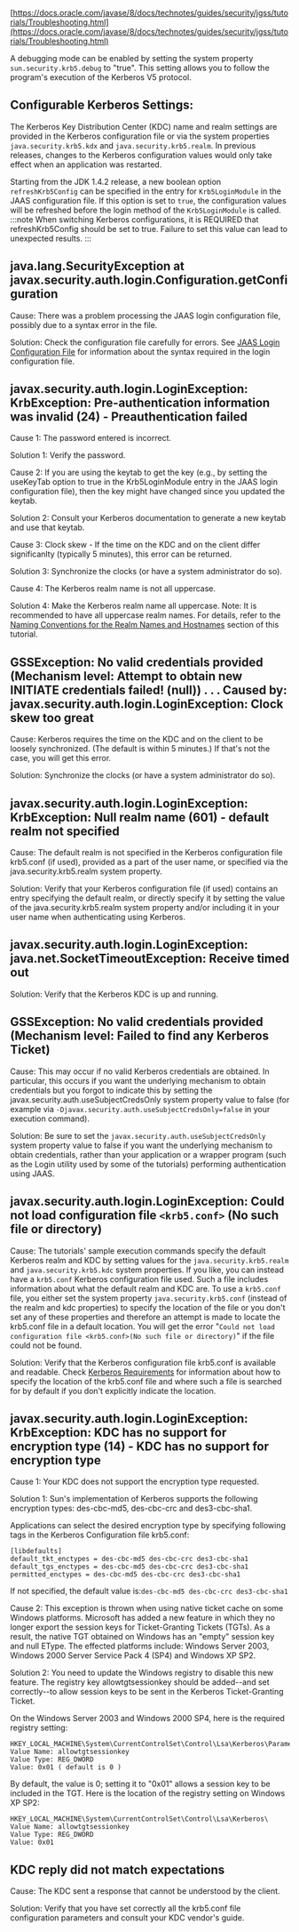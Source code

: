 [https://docs.oracle.com/javase/8/docs/technotes/guides/security/jgss/tutorials/Troubleshooting.html](https://docs.oracle.com/javase/8/docs/technotes/guides/security/jgss/tutorials/Troubleshooting.html)

A debugging mode can be enabled by setting the system property `sun.security.krb5.debug` to "true". This setting allows you to follow the program's execution of the Kerberos V5 protocol.

## Configurable Kerberos Settings:

The Kerberos Key Distribution Center (KDC) name and realm settings are provided in the Kerberos configuration file or via the system properties `java.security.krb5.kdx` and `java.security.krb5.realm`. In previous releases, changes to the Kerberos configuration values would only take effect when an application was restarted.

Starting from the JDK 1.4.2 release, a new boolean option `refreshKrb5Config` can be specified in the entry for `Krb5LoginModule` in the JAAS configuration file. If this option is set to `true`, the configuration values will be refreshed before the login method of the `Krb5LoginModule` is called.
:::note
When switching Kerberos configurations, it is REQUIRED that refreshKrb5Config should be set to true. Failure to set this value can lead to unexpected results.
:::

## java.lang.SecurityException at javax.security.auth.login.Configuration.getConfiguration

Cause: There was a problem processing the JAAS login configuration file, possibly due to a syntax error in the file.

Solution: Check the configuration file carefully for errors. See [JAAS Login Configuration File](https://docs.oracle.com/javase/8/docs/technotes/guides/security/jgss/tutorials/LoginConfigFile.html) for information about the syntax required in the login configuration file.

## javax.security.auth.login.LoginException: KrbException: Pre-authentication information was invalid (24) - Preauthentication failed

Cause 1: The password entered is incorrect.

Solution 1: Verify the password.

Cause 2: If you are using the keytab to get the key (e.g., by setting the useKeyTab option to true in the Krb5LoginModule entry in the JAAS login configuration file), then the key might have changed since you updated the keytab.

Solution 2: Consult your Kerberos documentation to generate a new keytab and use that keytab.

Cause 3: Clock skew - If the time on the KDC and on the client differ significanlty (typically 5 minutes), this error can be returned.

Solution 3: Synchronize the clocks (or have a system administrator do so).

Cause 4: The Kerberos realm name is not all uppercase.

Solution 4: Make the Kerberos realm name all uppercase. Note: It is recommended to have all uppercase realm names. For details, refer to the [Naming Conventions for the Realm Names and Hostnames](https://docs.oracle.com/javase/8/docs/technotes/guides/security/jgss/tutorials/KerberosReq.html#realmnamereqs) section of this tutorial.

## GSSException: No valid credentials provided (Mechanism level: Attempt to obtain new INITIATE credentials failed! (null)) . . . Caused by: javax.security.auth.login.LoginException: Clock skew too great

Cause: Kerberos requires the time on the KDC and on the client to be loosely synchronized. (The default is within 5 minutes.) If that's not the case, you will get this error.

Solution: Synchronize the clocks (or have a system administrator do so).

## javax.security.auth.login.LoginException: KrbException: Null realm name (601) - default realm not specified

Cause: The default realm is not specified in the Kerberos configuration file krb5.conf (if used), provided as a part of the user name, or specified via the java.security.krb5.realm system property.

Solution: Verify that your Kerberos configuration file (if used) contains an entry specifying the default realm, or directly specify it by setting the value of the java.security.krb5.realm system property and/or including it in your user name when authenticating using Kerberos.

## javax.security.auth.login.LoginException: java.net.SocketTimeoutException: Receive timed out

Solution: Verify that the Kerberos KDC is up and running.

## GSSException: No valid credentials provided (Mechanism level: Failed to find any Kerberos Ticket)

Cause: This may occur if no valid Kerberos credentials are obtained. In particular, this occurs if you want the underlying mechanism to obtain credentials but you forgot to indicate this by setting the javax.security.auth.useSubjectCredsOnly system property value to false (for example via `-Djavax.security.auth.useSubjectCredsOnly=false` in your execution command).

Solution: Be sure to set the `javax.security.auth.useSubjectCredsOnly` system property value to false if you want the underlying mechanism to obtain credentials, rather than your application or a wrapper program (such as the Login utility used by some of the tutorials) performing authentication using JAAS.

## javax.security.auth.login.LoginException: Could not load configuration file `<krb5.conf>` (No such file or directory)

Cause: The tutorials' sample execution commands specify the default Kerberos realm and KDC by setting values for the `java.security.krb5.realm` and `java.security.krb5.kdc` system properties. If you like, you can instead have a `krb5.conf` Kerberos configuration file used. Such a file includes information about what the default realm and KDC are. To use a `krb5.conf` file, you either set the system property `java.security.krb5.conf` (instead of the realm and kdc properties) to specify the location of the file or you don't set any of these properties and therefore an attempt is made to locate the krb5.conf file in a default location. You will get the error "`Could not load configuration file <krb5.conf>(No such file or directory)`" if the file could not be found.

Solution: Verify that the Kerberos configuration file krb5.conf is available and readable. Check [Kerberos Requirements](https://docs.oracle.com/javase/8/docs/technotes/guides/security/jgss/tutorials/KerberosReq.html) for information about how to specify the location of the krb5.conf file and where such a file is searched for by default if you don't explicitly indicate the location.

## javax.security.auth.login.LoginException: KrbException: KDC has no support for encryption type (14) - KDC has no support for encryption type

Cause 1: Your KDC does not support the encryption type requested.

Solution 1: Sun's implementation of Kerberos supports the following encryption types: des-cbc-md5, des-cbc-crc and des3-cbc-sha1.

Applications can select the desired encryption type by specifying following tags in the Kerberos Configuration file krb5.conf:

```log
[libdefaults]
default_tkt_enctypes = des-cbc-md5 des-cbc-crc des3-cbc-sha1
default_tgs_enctypes = des-cbc-md5 des-cbc-crc des3-cbc-sha1
permitted_enctypes = des-cbc-md5 des-cbc-crc des3-cbc-sha1
```

If not specified, the default value is:`des-cbc-md5 des-cbc-crc des3-cbc-sha1`

Cause 2: This exception is thrown when using native ticket cache on some Windows platforms. Microsoft has added a new feature in which they no longer export the session keys for Ticket-Granting Tickets (TGTs). As a result, the native TGT obtained on Windows has an "empty" session key and null EType. The effected platforms include: Windows Server 2003, Windows 2000 Server Service Pack 4 (SP4) and Windows XP SP2.

Solution 2: You need to update the Windows registry to disable this new feature. The registry key allowtgtsessionkey should be added--and set correctly--to allow session keys to be sent in the Kerberos Ticket-Granting Ticket.

On the Windows Server 2003 and Windows 2000 SP4, here is the required registry setting:

```long
HKEY_LOCAL_MACHINE\System\CurrentControlSet\Control\Lsa\Kerberos\Parameters
Value Name: allowtgtsessionkey
Value Type: REG_DWORD
Value: 0x01 ( default is 0 )
```

By default, the value is 0; setting it to "0x01" allows a session key to be included in the TGT.
Here is the location of the registry setting on Windows XP SP2:

```log
HKEY_LOCAL_MACHINE\System\CurrentControlSet\Control\Lsa\Kerberos\
Value Name: allowtgtsessionkey
Value Type: REG_DWORD
Value: 0x01
```

## KDC reply did not match expectations

Cause: The KDC sent a response that cannot be understood by the client.

Solution: Verify that you have set correctly all the krb5.conf file configuration parameters and consult your KDC vendor's guide.
